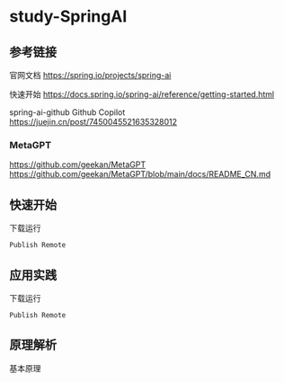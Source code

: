 # study-SpringAI


## 参考链接

官网文档
https://spring.io/projects/spring-ai

快速开始
https://docs.spring.io/spring-ai/reference/getting-started.html

spring-ai-github
Github Copilot https://juejin.cn/post/7450045521635328012

### MetaGPT
https://github.com/geekan/MetaGPT
https://github.com/geekan/MetaGPT/blob/main/docs/README_CN.md


## 快速开始

下载运行

```
Publish Remote

```

## 应用实践

下载运行

```
Publish Remote

```

## 原理解析

基本原理